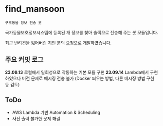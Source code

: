 # find_mansoon
`구조동물 정보 전송 봇`

국가동물보호정보시스템에 등록된 개 정보를 찾아 슬랙으로 전송해 주는 봇 모듈입니다.

최근 반려견을 잃어버린 지인 분의 요청으로 개발하였습니다.

## 주요 커밋 로그
**23.09.13** 로컬에서 일회성으로 작동하는 기본 모듈 구현
**23.09.14** Lambda에서 구현하였으나 버전 문제로 메시징 전송 불가 (Docker 띄우는 방법, 다른 메시징 방법 구현 등 검토)

## ToDo
* AWS Lambda 기반 Automation & Scheduling
* 사진 출력 불가한 문제 해결
